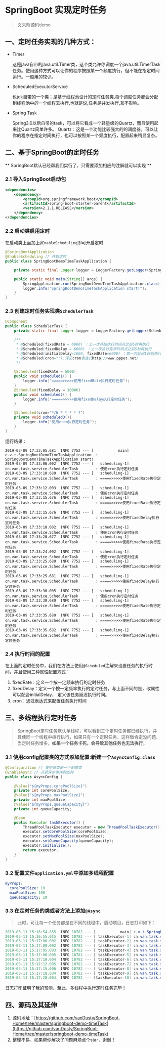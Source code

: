 # SpringBoot 实现定时任务

> 文末附源码demo 

## 一、定时任务实现的几种方式：

* Timer
	
	这是java自带的java.util.Timer类，这个类允许你调度一个java.util.TimerTask任务。使用这种方式可以让你的程序按照某一个频度执行，但不能在指定时间运行。一般用的较少。

* ScheduledExecutorService

	也jdk自带的一个类；是基于线程池设计的定时任务类,每个调度任务都会分配到线程池中的一个线程去执行,也就是说,任务是并发执行,互不影响。
* Spring Task

	Spring3.0以后自带的task，可以将它看成一个轻量级的Quartz，而且使用起来比Quartz简单许多。
Quartz：这是一个功能比较强大的的调度器，可以让你的程序在指定时间执行，也可以按照某一个频度执行，配置起来稍显复杂。

## 二、基于SpringBoot的定时任务

** SpringBoot默认已经帮我们实行了，只需要添加相应的注解就可以实现 **

### 2.1 导入SpringBoot启动包

```xml
<dependencies>
    <dependency>
        <groupId>org.springframework.boot</groupId>
        <artifactId>spring-boot-starter-parent</artifactId>
        <version>2.1.1.RELEASE</version>
    </dependency>
</dependencies>
```

### 2.2 启动类启用定时

在启动类上面加上`@EnableScheduling`即可开启定时

```java
@SpringBootApplication
@EnableScheduling // 开启定时
public class SpringBootDemoTimeTaskApplication {

    private static final Logger logger = LoggerFactory.getLogger(SpringBootDemoTimeTaskApplication.class);

    public static void main(String[] args) {
        SpringApplication.run(SpringBootDemoTimeTaskApplication.class);
        logger.info("SpringBootDemoTimeTaskApplication start!");
    }
}
```

### 2.3 创建定时任务实现类`SchedulerTask`

```java 
@Component
public class SchedulerTask {
    private static final Logger logger = LoggerFactory.getLogger(SchedulerTask.class);

    /**
     * @Scheduled(fixedRate = 6000) ：上一次开始执行时间点之后6秒再执行
     * @Scheduled(fixedDelay = 6000) ：上一次执行完毕时间点之后6秒再执行
     * @Scheduled(initialDelay=1000, fixedRate=6000) ：第一次延迟1秒后执行，之后按fixedRate的规则每6秒执行一次
     * @Scheduled(cron=""):详见cron表达式http://www.pppet.net/
     */

    @Scheduled(fixedRate = 5000)
    public void scheduled1() {
        logger.info("=====>>>>>使用fixedRate执行定时任务");
    }
    @Scheduled(fixedDelay = 10000)
    public void scheduled2() {
        logger.info("=====>>>>>使用fixedDelay执行定时任务");
    }

    @Scheduled(cron="*/6 * * * * ?")
    private void scheduled3(){
        logger.info("使用cron执行定时任务");
    }
}
```
运行结果：

```
2019-03-09 17:33:05.681  INFO 7752 --- [           main] c.v.t.SpringBootDemoTimeTaskApplication  : SpringBootDemoTimeTaskApplication start!
2019-03-09 17:33:06.002  INFO 7752 --- [   scheduling-1] cn.van.task.service.SchedulerTask        : 使用cron执行定时任务
2019-03-09 17:33:10.680  INFO 7752 --- [   scheduling-1] cn.van.task.service.SchedulerTask        : =====>>>>>使用fixedRate执行定时任务
2019-03-09 17:33:12.003  INFO 7752 --- [   scheduling-1] cn.van.task.service.SchedulerTask        : 使用cron执行定时任务
2019-03-09 17:33:15.676  INFO 7752 --- [   scheduling-1] cn.van.task.service.SchedulerTask        : =====>>>>>使用fixedRate执行定时任务
2019-03-09 17:33:15.676  INFO 7752 --- [   scheduling-1] cn.van.task.service.SchedulerTask        : =====>>>>>使用fixedDelay执行定时任务
2019-03-09 17:33:18.002  INFO 7752 --- [   scheduling-1] cn.van.task.service.SchedulerTask        : 使用cron执行定时任务
2019-03-09 17:33:20.677  INFO 7752 --- [   scheduling-1] cn.van.task.service.SchedulerTask        : =====>>>>>使用fixedRate执行定时任务
2019-03-09 17:33:24.002  INFO 7752 --- [   scheduling-1] cn.van.task.service.SchedulerTask        : 使用cron执行定时任务
2019-03-09 17:33:25.680  INFO 7752 --- [   scheduling-1] cn.van.task.service.SchedulerTask        : =====>>>>>使用fixedRate执行定时任务
2019-03-09 17:33:25.681  INFO 7752 --- [   scheduling-1] cn.van.task.service.SchedulerTask        : =====>>>>>使用fixedDelay执行定时任务
2019-03-09 17:33:30.005  INFO 7752 --- [   scheduling-1] cn.van.task.service.SchedulerTask        : 使用cron执行定时任务
2019-03-09 17:33:30.680  INFO 7752 --- [   scheduling-1] cn.van.task.service.SchedulerTask        : =====>>>>>使用fixedRate执行定时任务
2019-03-09 17:33:35.680  INFO 7752 --- [   scheduling-1] cn.van.task.service.SchedulerTask        : =====>>>>>使用fixedRate执行定时任务
2019-03-09 17:33:35.682  INFO 7752 --- [   scheduling-1] cn.van.task.service.SchedulerTask        : =====>>>>>使用fixedDelay执行定时任务
```

### 2.4 执行时间的配置

在上面的定时任务中，我们在方法上使用`@Scheduled`注解来设置任务的执行时间，并且使用三种属性配置方式：

1. fixedRate：定义一个按一定频率执行的定时任务
1. fixedDelay：定义一个按一定频率执行的定时任务，与上面不同的是，改属性可以配合initialDelay， 定义该任务延迟执行时间。
1. cron：通过表达式来配置任务执行时间

## 三、多线程执行定时任务

> SpringBoot定时任务默认单线程，可以看到三个定时任务都已经执行，并且使同一个线程中串行执行，如果只有一个定时任务，这样做肯定没问题，当定时任务增多，**如果一个任务卡死，会导致其他任务也无法执行**。

### 3.1 使用config配置类的方式添加配置:新建一个`AsyncConfig.class`

```java 
@Configuration // 表明该类是一个配置类
@EnableAsync // 开启异步事件的支持
public class AsyncConfig {
    
    @Value("${myProps.corePoolSize}")
    private int corePoolSize;
    @Value("${myProps.maxPoolSize}")
    private int maxPoolSize;
    @Value("${myProps.queueCapacity}")
    private int queueCapacity;

    @Bean
    public Executor taskExecutor() {
        ThreadPoolTaskExecutor executor = new ThreadPoolTaskExecutor();
        executor.setCorePoolSize(corePoolSize);
        executor.setMaxPoolSize(maxPoolSize);
        executor.setQueueCapacity(queueCapacity);
        executor.initialize();
        return executor;
    }
}
```

### 3.2 配置文件`application.yml`中添加多线程配置

```yml
myProps:
  corePoolSize: 10
  maxPoolSize: 100
  queueCapacity: 10
```

### 3.3 在定时任务的类或者方法上添加`@Async`

> 此时，可让每一个任务都是在不同的线程中，启动项目，日志打印如下：

```java
2019-03-11 15:16:54.855  INFO 10782 --- [           main] c.v.t.SpringBootDemoTimeTaskApplication  : SpringBootDemoTimeTaskApplication start!
2019-03-11 15:16:55.015  INFO 10782 --- [ taskExecutor-1] cn.van.task.service.SchedulerTask        : =====>>>>>使用cron执行定时任务-1
2019-03-11 15:17:00.002  INFO 10782 --- [ taskExecutor-2] cn.van.task.service.SchedulerTask        : =====>>>>>使用cron执行定时任务-2
2019-03-11 15:17:00.002  INFO 10782 --- [ taskExecutor-3] cn.van.task.service.SchedulerTask        : =====>>>>>使用cron执行定时任务-1
2019-03-11 15:17:05.003  INFO 10782 --- [ taskExecutor-4] cn.van.task.service.SchedulerTask        : =====>>>>>使用cron执行定时任务-1
2019-03-11 15:17:06.005  INFO 10782 --- [ taskExecutor-5] cn.van.task.service.SchedulerTask        : =====>>>>>使用cron执行定时任务-2
2019-03-11 15:17:10.004  INFO 10782 --- [ taskExecutor-6] cn.van.task.service.SchedulerTask        : =====>>>>>使用cron执行定时任务-1
2019-03-11 15:17:12.005  INFO 10782 --- [ taskExecutor-7] cn.van.task.service.SchedulerTask        : =====>>>>>使用cron执行定时任务-2
2019-03-11 15:17:15.006  INFO 10782 --- [ taskExecutor-8] cn.van.task.service.SchedulerTask        : =====>>>>>使用cron执行定时任务-1
2019-03-11 15:17:18.004  INFO 10782 --- [ taskExecutor-9] cn.van.task.service.SchedulerTask        : =====>>>>>使用cron执行定时任务-2
2019-03-11 15:17:20.004  INFO 10782 --- [taskExecutor-10] cn.van.task.service.SchedulerTask        : =====>>>>>使用cron执行定时任务-1
```

日志打印证明了我的预测，至此，多线程中执行定时任务完毕！

## 四、源码及其延伸

1. 源码地址：[https://github.com/vanDusty/SpringBoot-Home/tree/master/springboot-demo-timeTask](https://github.com/vanDusty/SpringBoot-Home/tree/master/springboot-demo-timeTask)
2. 整理不易，如果帮你解决了问题麻烦点个star，谢谢！